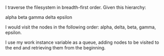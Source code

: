 I traverse the filesystem in breadth-first order. Given this hierarchy:alpha	beta	gammadelta	epsilonI would visit the nodes in the following order:  alpha, delta, beta, gamma, epsilon.I use my work instance variable as a queue, adding nodes to be visited to the end and retrieving them from the beginning.